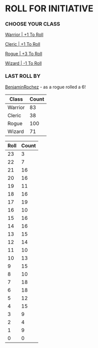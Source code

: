 # ROLL FOR INITIATIVE
### CHOOSE YOUR CLASS

[Warrior | +1 To Roll](https://github.com/benjaminsampica/benjaminsampica/issues/new?title=roll%7Cwarrior&body=Just+click+%27Submit+new+issue%27.)

[Cleric | +1 To Roll](https://github.com/benjaminsampica/benjaminsampica/issues/new?title=roll%7Ccleric&body=Just+click+%27Submit+new+issue%27.)

[Rogue | +3 To Roll](https://github.com/benjaminsampica/benjaminsampica/issues/new?title=roll%7Crogue&body=Just+click+%27Submit+new+issue%27.)

[Wizard | -1 To Roll](https://github.com/benjaminsampica/benjaminsampica/issues/new?title=roll%7Cwizard&body=Just+click+%27Submit+new+issue%27.)
### LAST ROLL BY
[BenjaminRochez](https://www.github.com/BenjaminRochez) - as a rogue rolled a 6!

|Class|Count|
|-|-|
|Warrior|83|
|Cleric|38|
|Rogue|100|
|Wizard|71|

|Roll|Count|
|-|-|
|23|3
|22|7
|21|16
|20|16
|19|11
|18|16
|17|19
|16|10
|15|16
|14|16
|13|15
|12|14
|11|10
|10|13
|9|15
|8|10
|7|18
|6|18
|5|12
|4|15
|3|9
|2|4
|1|9
|0|0
